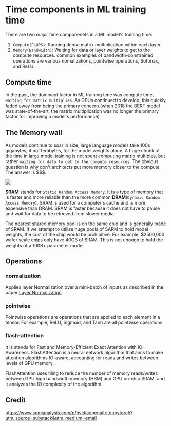 # Time components in ML training time

There are two major time componenets in a ML model's training time:

1. `Compute(FLOPS)`: Running dense matrix multiplication within each layer
2. `Memory(Bandwidth)`: Waiting for data or layer weights to get to the compute resources. common examples of bandwidth-constrained operations are various nomalizations, pointwise operations, Softmax, and ReLU.

## Compute time

In the past, the dominant factor in ML training time was compute time, `waiting for matrix multiplies`. As GPUs continued to develop, this quickly faded away from being the primary concern.(when 2018 the BERT model was state-of-the-art, the matrix multiplication was no longer the primary factor for improving a model's performance)


## The Memory wall

As models continue to soar in size, large language models take 100s gigabytes, if not terabytes, for the model weights alone. A huge chunk of the time in large model training is not spent computing matrix multiples, but rather `waiting for data to get to the compute resources`. The obvious question is why don't architects put more memory closer to the compute. The answer is $$$.

![](https://substackcdn.com/image/fetch/f_auto,q_auto:good,fl_progressive:steep/https%3A%2F%2Fsubstack-post-media.s3.amazonaws.com%2Fpublic%2Fimages%2Fa62c2392-d588-4fdf-8872-e51ba3335250_704x513.jpeg)

**SRAM** stands for `Static Random Access Memory`. It is a type of memory that is faster and more reliable than the more common **DRAM**(`Dynamic Random Access Memory`). SRAM is used for a computer's cache and is more expensive than DRAM. SRAM is faster because it does not have to pause and wait for data to be retrieved from slower media.

The nearest shared memory pool is on the same chip and is generally made of SRAM. If we attempt to utilize huge pools of SARM to hold model weights, the cost of the chip would be prohibitive. For example, $2500,000 wafer scale chips only have 40GB of SRAM. This is not enough to hold the weights of a 100B+ parameter model.


## Operations

### normalization

Applies layer Normalization over a mini-batch of inputs as described in the paper [Layer Normalization](https://arxiv.org/abs/1607.06450).

### pointwise

Pointwise operations are operations that are applied to each element in a tensor. For example, ReLU, Sigmoid, and Tanh are all pointwise operations.

### flash-attention

It is stands for Fast and Memory-Efficient Exact Attention with IO-Awareness. FlashAttention is a neural network algorithm that aims to make attention algorithms IO-aware, accounting for reads and writes between levels of GPU memory. 

FlashAttention uses tiling to reduce the number of memory reads/writes between GPU high bandwidth memory (HBM) and GPU on-chip SRAM, and it analyzes the IO complexity of the algorithm.

## Credit
https://www.semianalysis.com/p/nvidiaopenaitritonpytorch?utm_source=substack&utm_medium=email